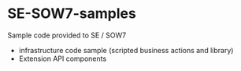 # SE-SOW7-samples
Sample code provided to SE / SOW7
- infrastructure code sample (scripted business actions and library)
- Extension API components
